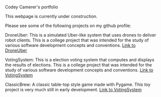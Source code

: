 Codey Camerer's portfolio

This webpage is currently under construction. 

Please see some of the following projects on my github profile:

DroneUber:
This is a simulated Uber-like system that uses drones to deliver robot clients. This is a college project that was intended for the study of various software development concepts and conventions. 
[Link to DroneUber](https://github.com/codey-c/DroneUber)

VotingSystem:
This is a election voting system that computes and displays the results of elections. This is a college project that was intended for the study of various software development concepts and conventions. 
[Link to VotingSystem](https://github.com/codey-c/VotingSystem)

ClassicBrew:
A classic table-top style game made with Pygame. This toy project is very much still in early development. 
[Link to VotingSystem](https://github.com/codey-c/ClassicBrew)

<!---
codey-c/codey-c is a ✨ special ✨ repository because its `README.md` (this file) appears on your GitHub profile.
You can click the Preview link to take a look at your changes.
--->
